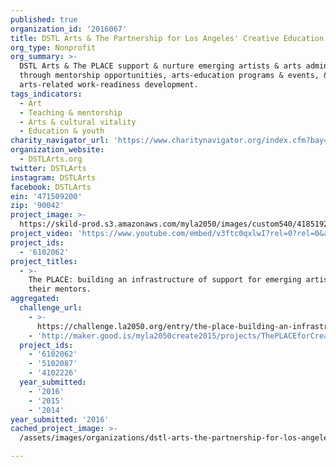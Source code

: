 ```yaml
---
published: true
organization_id: '2016067'
title: DSTL Arts & The Partnership for Los Angeles' Creative Education (The PLACE)
org_type: Nonprofit
org_summary: >-
  DSTL Arts & The PLACE support & nurture emerging artists & arts administrators
  through mentorship opportunities, arts-education programs & events, &
  arts-related work-readiness development.
tags_indicators:
  - Art
  - Teaching & mentorship
  - Arts & cultural vitality
  - Education & youth
charity_navigator_url: 'https://www.charitynavigator.org/index.cfm?bay=search.profile&ein=471509200'
organization_website:
  - DSTLArts.org
twitter: DSTLArts
instagram: DSTLArts
facebook: DSTLArts
ein: '471509200'
zip: '90042'
project_image: >-
  https://skild-prod.s3.amazonaws.com/myla2050/images/custom540/4185192065741-team91.jpg
project_video: 'https://www.youtube.com/embed/v3ftc0qxlwI?rel=0?rel=0&amp;showinfo=0'
project_ids:
  - '6102062'
project_titles:
  - >-
    The PLACE: building an infrastructure of support for emerging artists and
    their mentors.
aggregated:
  challenge_url:
    - >-
      https://challenge.la2050.org/entry/the-place-building-an-infrastructure-of-support-for-emerging-artists-and-their-mentors
    - 'http://maker.good.is/myla2050create2015/projects/ThePLACEforCreatives.html'
  project_ids:
    - '6102062'
    - '5102087'
    - '4102226'
  year_submitted:
    - '2016'
    - '2015'
    - '2014'
year_submitted: '2016'
cached_project_image: >-
  /assets/images/organizations/dstl-arts-the-partnership-for-los-angeles-creative-education-the-place/skild-prod.s3.amazonaws.com/myla2050/images/custom540/4185192065741-team91.jpg

---
```

